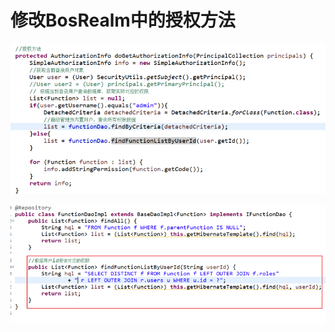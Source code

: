 # 修改BosRealm中的授权方法

![](../../../.gitbook/assets/image%20%2835%29.png)

![](../../../.gitbook/assets/image%20%28134%29.png)

